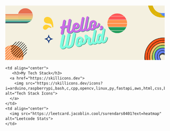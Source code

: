 <p align="center">
  <img src="Hello,.png" alt="Hello World">
</p>

<table align="center" width="100%">
  <tr>
  
    <td align="center">
       <h3>My Tech Stack</h3>
      <a href="https://skillicons.dev">
        <img src="https://skillicons.dev/icons?i=arduino,raspberrypi,bash,c,cpp,opencv,linux,py,fastapi,aws,html,css,bootstrap,js,mysql,docker&perline=4" alt="Tech Stack Icons">
      </a>
    </td>
    <td align="center">
      <img src="https://leetcard.jacoblin.cool/surendars0401?ext=heatmap" alt="Leetcode Stats">
    </td>
  </tr>
</table>
